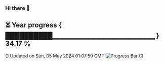 ### Hi there 👋
⏳ Year progress { ██████████▁▁▁▁▁▁▁▁▁▁▁▁▁▁▁▁▁▁▁▁ } 34.17 %
---
⏰ Updated on Sun, 05 May 2024 01:07:59 GMT
![Progress Bar CI](https://github.com/liununu/liununu/workflows/Progress%20Bar%20CI/badge.svg)
